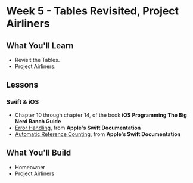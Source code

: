# Week 5 - Tables Revisited, Project Airliners

## What You'll Learn
- Revisit the Tables.
- Project Airliners.

## Lessons
### Swift & iOS
- Chapter 10 through chapter 14, of the book **iOS Programming The Big Nerd Ranch Guide**
- [Error Handling](https://docs.swift.org/swift-book/LanguageGuide/ErrorHandling.html), from **Apple's Swift Documentation**
- [Automatic Reference Counting](https://docs.swift.org/swift-book/LanguageGuide/AutomaticReferenceCounting.html), from **Apple's Swift Documentation**

## What You'll Build
- Homeowner
- Project Airliners